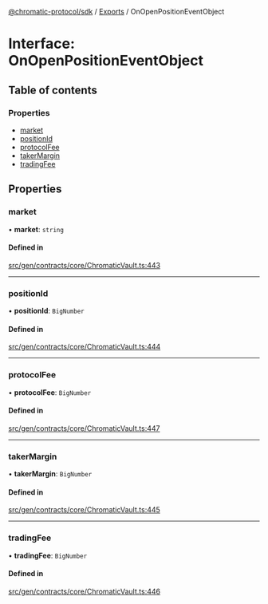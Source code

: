 [@chromatic-protocol/sdk](../README.md) / [Exports](../modules.md) / OnOpenPositionEventObject

# Interface: OnOpenPositionEventObject

## Table of contents

### Properties

- [market](OnOpenPositionEventObject.md#market)
- [positionId](OnOpenPositionEventObject.md#positionid)
- [protocolFee](OnOpenPositionEventObject.md#protocolfee)
- [takerMargin](OnOpenPositionEventObject.md#takermargin)
- [tradingFee](OnOpenPositionEventObject.md#tradingfee)

## Properties

### market

• **market**: `string`

#### Defined in

[src/gen/contracts/core/ChromaticVault.ts:443](https://github.com/chromatic-protocol/sdk/blob/11a9f76/src/gen/contracts/core/ChromaticVault.ts#L443)

___

### positionId

• **positionId**: `BigNumber`

#### Defined in

[src/gen/contracts/core/ChromaticVault.ts:444](https://github.com/chromatic-protocol/sdk/blob/11a9f76/src/gen/contracts/core/ChromaticVault.ts#L444)

___

### protocolFee

• **protocolFee**: `BigNumber`

#### Defined in

[src/gen/contracts/core/ChromaticVault.ts:447](https://github.com/chromatic-protocol/sdk/blob/11a9f76/src/gen/contracts/core/ChromaticVault.ts#L447)

___

### takerMargin

• **takerMargin**: `BigNumber`

#### Defined in

[src/gen/contracts/core/ChromaticVault.ts:445](https://github.com/chromatic-protocol/sdk/blob/11a9f76/src/gen/contracts/core/ChromaticVault.ts#L445)

___

### tradingFee

• **tradingFee**: `BigNumber`

#### Defined in

[src/gen/contracts/core/ChromaticVault.ts:446](https://github.com/chromatic-protocol/sdk/blob/11a9f76/src/gen/contracts/core/ChromaticVault.ts#L446)
